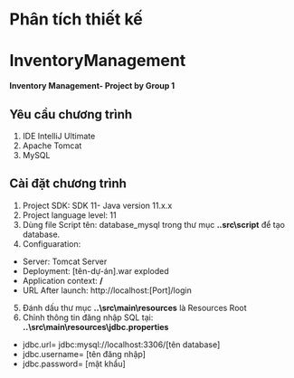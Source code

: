 # Phân tích thiết kế
# InventoryManagement
**Inventory Management- Project by Group 1**

## Yêu cầu chương trình
1. IDE IntelliJ Ultimate
2. Apache Tomcat
3. MySQL

## Cài đặt chương trình
1. Project SDK: SDK 11- Java version 11.x.x
2. Project language level: 11
3. Dùng file Script tên: database_mysql trong thư mục **..src\script** để tạo database. 
4. Configuaration:
  - Server: Tomcat Server
  - Deployment: [tên-dự-án].war exploded
  - Application context: **/**
  - URL After launch: http://localhost:[Port]/login
5. Đánh dấu thư mục **..\src\main\resources** là Resources Root
6. Chỉnh thông tin đăng nhập SQL tại: **..\src\main\resources\jdbc.properties**
  - jdbc.url= jdbc:mysql://localhost:3306/[tên database]
  - jdbc.username= [tên đăng nhập]
  - jdbc.password= [mật khẩu]

